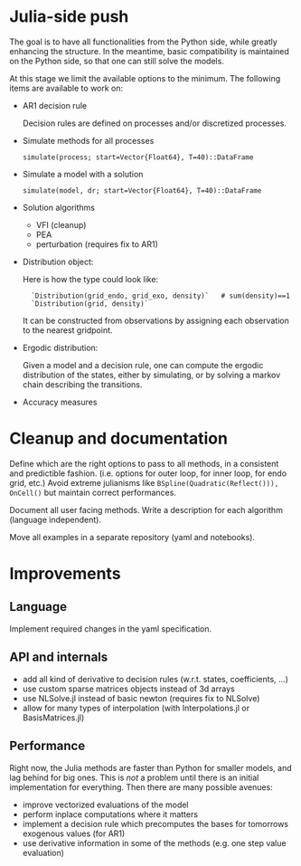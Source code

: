 # Julia-side push

The goal is to have all functionalities from the Python side, while greatly
enhancing the structure. In the meantime, basic compatibility is maintained on
the Python side, so that one can still solve the models.

At this stage we limit the available options to the minimum.
The following items are available to work on:

- AR1 decision rule

    Decision rules are defined on processes and/or discretized processes.

- Simulate methods for all processes

    `simulate(process; start=Vector{Float64}, T=40)::DataFrame`

- Simulate a model with a solution

    `simulate(model, dr; start=Vector{Float64}, T=40)::DataFrame`

- Solution algorithms

    - VFI (cleanup)
    - PEA
    - perturbation (requires fix to AR1)

- Distribution object:

    Here is how the type could look like:

        `Distribution(grid_endo, grid_exo, density)`   # sum(density)==1
        `Distribution(grid, density)`

    It can be constructed from observations by assigning each observation to the
    nearest gridpoint.

- Ergodic distribution:

    Given a model and a decision rule, one can compute the ergodic distribution
    of the states, either by simulating, or by solving a markov chain describing
    the transitions.

- Accuracy measures

# Cleanup and documentation

Define which are the right options to pass to all methods, in a consistent and
predictible fashion. (i.e. options for outer loop, for inner loop, for endo grid, etc.)
Avoid extreme julianisms like `BSpline(Quadratic(Reflect())), OnCell()` but maintain correct performances.

Document all user facing methods. Write a description for each algorithm (language independent).

Move all examples in a separate repository (yaml and notebooks).

# Improvements

## Language

Implement required changes in the yaml specification.

## API and internals

- add all kind of derivative to decision rules (w.r.t. states, coefficients, ...)
- use custom sparse matrices objects instead of 3d arrays
- use NLSolve.jl instead of basic newton (requires fix to NLSolve)
- allow for many types of interpolation (with Interpolations.jl or BasisMatrices.jl)

## Performance

Right now, the Julia methods are faster than Python for smaller models, and lag
behind for big ones. This is *not* a problem until there is an initial implementation
for everything. Then there are many possible avenues:

- improve vectorized evaluations of the model
- perform inplace computations where it matters
- implement a decision rule which precomputes the bases for tomorrows exogenous values (for AR1)
- use derivative information in some of the methods (e.g. one step value evaluation)
